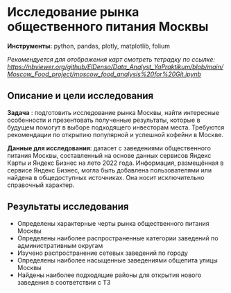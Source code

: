 # Исследование рынка общественного питания Москвы
**Инструменты:**  	python, pandas, plotly, matplotlib, folium

*Рекомендуется для отображения карт смотреть тетрадку по ссылке: https://nbviewer.org/github/ElDenso/Data_Analyst_YaPraktikum/blob/main/Moscow_Food_project/moscow_food_analysis%20for%20Git.ipynb*

## Описание и цели исследования
**Задача** : подготовить исследование рынка Москвы, найти интересные особенности и презентовать полученные результаты, которые в будущем помогут в выборе подходящего инвесторам места. Требуются рекомендации по открытию популярной и успешной кофейни в Москве.

**Данные для исследования**: датасет с заведениями общественного питания Москвы, составленный на основе данных сервисов Яндекс Карты и Яндекс Бизнес на лето 2022 года. Информация, размещённая в сервисе Яндекс Бизнес, могла быть добавлена пользователями или найдена в общедоступных источниках. Она носит исключительно справочный характер.

## Результаты исследования

* Определены характерные черты рынка общественного питания Москвы
* Определены наиболее распространенные категории заведений по административным округам
* Изучено распространение сетевых заведений по городу
* Определены наиболее насыщенные заведениями общепита улицы Москвы
* Найдены наиболее подходящие районы для открытия нового заведения в соответствии с ТЗ

